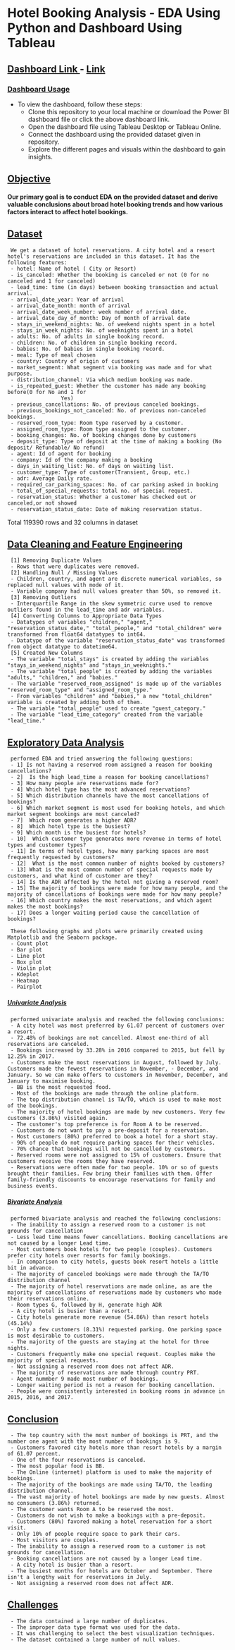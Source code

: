 # Hotel Booking Analysis - EDA Using Python and Dashboard Using Tableau

## <ins> Dashboard Link </ins> - [Link](https://public.tableau.com/app/profile/ajit.mane/viz/HBADashboard-AjitMane/HBADashboard)

### <ins> Dashboard Usage <ins>
- To view the dashboard, follow these steps:
  - Clone this repository to your local machine or download the Power BI dashboard file or click the above dashboard link.
  - Open the dashboard file using Tableau Desktop or Tableau Online.
  - Connect the dashboard using the provided dataset given in repository.
  - Explore the different pages and visuals within the dashboard to gain insights.

## <ins> Objective </ins>
#### Our primary goal is to conduct EDA on the provided dataset and derive valuable conclusions about broad hotel booking trends and how various factors interact to affect hotel bookings.
## <ins> Dataset </ins>
     We get a dataset of hotel reservations. A city hotel and a resort hotel's reservations are included in this dataset. It has the following features:
     - hotel: Name of hotel ( City or Resort)
     - is_canceled: Whether the booking is canceled or not (0 for no canceled and 1 for canceled)
     - lead_time: time (in days) between booking transaction and actual arrival.
     - arrival_date_year: Year of arrival
     - arrival_date_month: month of arrival
     - arrival_date_week_number: week number of arrival date.
     - arrival_date_day_of_month: Day of month of arrival date
     - stays_in_weekend_nights: No. of weekend nights spent in a hotel
     - stays_in_week_nights: No. of weeknights spent in a hotel
     - adults: No. of adults in single booking record.
     - children: No. of children in single booking record.
     - babies: No. of babies in single booking record. 
     - meal: Type of meal chosen 
     - country: Country of origin of customers
     - market_segment: What segment via booking was made and for what purpose.
     - distribution_channel: Via which medium booking was made.
     - is_repeated_guest: Whether the customer has made any booking before(0 for No and 1 for 
                     Yes)
     - previous_cancellations: No. of previous canceled bookings.
     - previous_bookings_not_canceled: No. of previous non-canceled bookings.
     - reserved_room_type: Room type reserved by a customer.
     - assigned_room_type: Room type assigned to the customer.
     - booking_changes: No. of booking changes done by customers
     - deposit_type: Type of deposit at the time of making a booking (No deposit/ Refundable/ No refund)
     - agent: Id of agent for booking
     - company: Id of the company making a booking
     - days_in_waiting_list: No. of days on waiting list.
     - customer_type: Type of customer(Transient, Group, etc.)
     - adr: Average Daily rate.
     - required_car_parking_spaces: No. of car parking asked in booking
     - total_of_special_requests: total no. of special request.
     - reservation_status: Whether a customer has checked out or canceled,or not showed 
     - reservation_status_date: Date of making reservation status.

Total 119390 rows and 32 columns in dataset

## <ins> Data Cleaning and Feature Engineering </ins>
     [1] Removing Duplicate Values
     - Rows that were duplicates were removed.
     [2] Handling Null / Missing Values
     - Children, country, and agent are discrete numerical variables, so replaced null values with mode of it.
     - Variable company had null values greater than 50%, so removed it.
     [3] Removing Outliers
     - Interquartile Range in the skew symmetric curve used to remove outliers found in the lead_time and adr variables.
     [4] Converting Columns to Appropriate Data Types
     - Datatypes of variables "children," "agent," "reservation_status_date," "total_people," and "total_children" were transformed from float64 datatypes to int64.
     - Datatype of the variable "reservation_status_date" was transformed from object datatype to datetime64.
     [5] Created New Columns
     - The variable "total_stays" is created by adding the variables "stays_in_weekend_nights" and "stays_in_weeknights."
     - The variable "total_people" is created by adding the variables "adults," "children," and "babies."
     - The variable "reserved_room_assigned" is made up of the variables "reserved_room_type" and "assigned_room_type."
     - From variables "children" and "babies," a new "total_children" variable is created by adding both of them.
     - The variable "total_people" used to create "guest_category."
     - The variable "lead_time_category" created from the variable "lead_time."
## <ins> Exploratory Data Analysis </ins>
     performed EDA and tried answering the following questions:
     - 1] Is not having a reserved room assigned a reason for booking cancellations?
     - 2]  Is the high lead_time a reason for booking cancellations?
     - 3] How many people are reservations made for?
     - 4] Which hotel type has the most advanced reservations?
     - 5] Which distribution channels have the most cancellations of bookings?
     - 6] Which market segment is most used for booking hotels, and which market segment bookings are most canceled?
     - 7]  Which room generates a higher ADR?
     - 8]  Which hotel type is the busiest?
     - 9] Which month is the busiest for hotels?
     - 10]  Which customer type generates more revenue in terms of hotel types and customer types?
     - 11] In terms of hotel types, how many parking spaces are most frequently requested by customers?
     - 12]  What is the most common number of nights booked by customers?
     - 13] What is the most common number of special requests made by customers, and what kind of customer are they?
     - 14] Is the ADR affected by the hotel not giving a reserved room?
     - 15] The majority of bookings were made for how many people, and the majority of cancellations of bookings were made for how many people?
     - 16] Which country makes the most reservations, and which agent makes the most bookings?
     - 17] Does a longer waiting period cause the cancellation of bookings?

     These following graphs and plots were primarily created using Matplotlib and the Seaborn package.
     - Count plot
     - Bar plot
     - Line plot
     - Box plot
     - Violin plot
     - Kdeplot
     - Heatmap
     - Pairplot

##### <ins>Univariate Analysis</ins>
     performed univariate analysis and reached the following conclusions:
     - A city hotel was most preferred by 61.07 percent of customers over a resort.
     - 72.48% of bookings are not cancelled. Almost one-third of all reservations are canceled. 
     - Bookings increased by 33.28% in 2016 compared to 2015, but fell by 12.25% in 2017.
     - Customers make the most reservations in August, followed by July. Customers made the fewest reservations in November, - December, and January. So we can make offers to customers in November, December, and January to maximise booking.
     - BB is the most requested food.
     - Most of the bookings are made through the online platform.
     - The top distribution channel is TA/TO, which is used to make most of the bookings.
     - The majority of hotel bookings are made by new customers. Very few customers (3.86%) visited again.
     - The customer's top preference is for Room A to be reserved.
     - Customers do not want to pay a pre-deposit for a reservation.
     - Most customers (80%) preferred to book a hotel for a short stay.
     - 90% of people do not require parking spaces for their vehicles.
     - 70% chance that bookings will not be cancelled by customers.
     - Reserved rooms were not assigned to 15% of customers. Ensure that customers receive the rooms they have reserved.
     - Reservations were often made for two people. 10% or so of guests brought their families. Few bring their families with them. Offer family-friendly discounts to encourage reservations for family and business events.
##### <ins> Bivariate Analysis </ins>
     performed bivariate analysis and reached the following conclusions:
     - The inability to assign a reserved room to a customer is not grounds for cancellation
     - Less lead time means fewer cancellations. Booking cancellations are not caused by a longer Lead time.
     - Most customers book hotels for two people (couples). Customers prefer city hotels over resorts for family bookings.
     - In comparison to city hotels, guests book resort hotels a little bit in advance.
     - The majority of canceled bookings were made through the TA/TO distribution channel
     - The majority of hotel reservations are made online, as are the majority of cancellations of reservations made by customers who made their reservations online.
     - Room types G, followed by H, generate high ADR
     - A city hotel is busier than a resort.
     - City hotels generate more revenue (54.86%) than resort hotels (45.14%)
     - Only a few customers (8.31%) requested parking. One parking space is most desirable to customers. 
     - The majority of the guests are staying at the hotel for three nights. 
     - Customers frequently make one special request. Couples make the majority of special requests.
     - Not assigning a reserved room does not affect ADR.
     - The majority of reservations are made through country PRT.
     - Agent nummber 9 made most number of bookings.
     - Longer waiting period is not a reason for booking cancellation.
     - People were consistently interested in booking rooms in advance in 2015, 2016, and 2017.

## <ins> Conclusion </ins>
     - The top country with the most number of bookings is PRT, and the number one agent with the most number of bookings is 9. 
     - Customers favored city hotels more than resort hotels by a margin of 61.07 percent.
     - One of the four reservations is canceled.
     - The most popular food is BB.
     - The Online (internet) platform is used to make the majority of bookings.
     - The majority of the bookings are made using TA/TO, the leading distribution channel.
     - The vast majority of hotel bookings are made by new guests. Almost no consumers (3.86%) returned.
     - The customer wants Room A to be reserved the most.
     - Customers do not wish to make a bookings with a pre-deposit.
     - Customers (80%) favored making a hotel reservation for a short visit.
     - Only 10% of people require space to park their cars.
     - Most visitors are couples.
     - The inability to assign a reserved room to a customer is not grounds for cancellation.
     - Booking cancellations are not caused by a longer Lead time.
     - A city hotel is busier than a resort.
     - The busiest months for hotels are October and September. There isn't a lengthy wait for reservations in July.
     - Not assigning a reserved room does not affect ADR.

## <ins> Challenges </ins>
     - The data contained a large number of duplicates.
     - The improper data type format was used for the data.
     - It was challenging to select the best visualization techniques.
     - The dataset contained a large number of null values.
